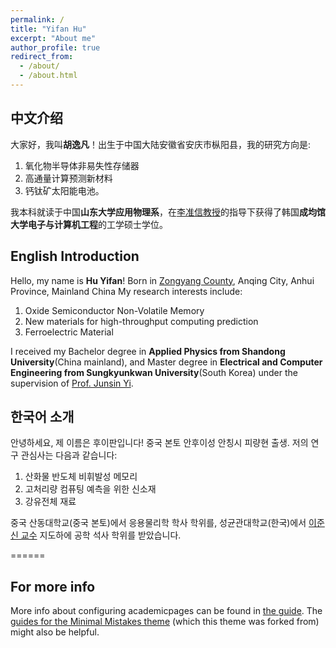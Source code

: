 ```yaml
---
permalink: /
title: "Yifan Hu"
excerpt: "About me"
author_profile: true
redirect_from: 
  - /about/
  - /about.html
---
```

中文介绍
------
大家好，我叫**胡逸凡**！出生于中国大陆安徽省安庆市枞阳县，我的研究方向是:
1. 氧化物半导体非易失性存储器
2. 高通量计算预测新材料
3. 钙钛矿太阳能电池。

我本科就读于中国**山东大学应用物理系**，在[李准信教授](http://joy.skku.ac.kr/main/page.html?pid=8)的指导下获得了韩国**成均馆大学电子与计算机工程**的工学硕士学位。

English Introduction
------
Hello, my name is **Hu Yifan**! Born in [Zongyang County](https://baike.baidu.com/item/%E6%9E%9E%E9%98%B3%E5%8E%BF/434983), Anqing City, Anhui Province, Mainland China
My research interests include: 
1. Oxide Semiconductor Non-Volatile Memory
2. New materials for high-throughput computing prediction
3. Ferroelectric Material

I received my Bachelor degree in **Applied Physics from Shandong University**(China mainland), and Master degree in **Electrical and Computer Engineering from Sungkyunkwan University**(South Korea) under the supervision of [Prof. Junsin Yi](http://joy.skku.ac.kr/main/page.html?pid=8).

한국어 소개
------
안녕하세요, 제 이름은 후이판입니다! 중국 본토 안후이성 안칭시 피량현 출생.
저의 연구 관심사는 다음과 같습니다: 
1. 산화물 반도체 비휘발성 메모리
2. 고처리량 컴퓨팅 예측을 위한 신소재
3. 강유전체 재료

중국 산동대학교(중국 본토)에서 응용물리학 학사 학위를, 성균관대학교(한국)에서 [이준신 교수](http://joy.skku.ac.kr/main/page.html?pid=8) 지도하에 공학 석사 학위를 받았습니다.


======

For more info
------
More info about configuring academicpages can be found in [the guide](https://academicpages.github.io/markdown/). The [guides for the Minimal Mistakes theme](https://mmistakes.github.io/minimal-mistakes/docs/configuration/) (which this theme was forked from) might also be helpful.
